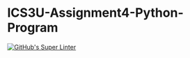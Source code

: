 # ICS3U-Assignment4-Python-Program

[![GitHub's Super Linter](https://github.com/Igor-Zhelezniak-1/ICS3U-Assignment4-Python-Program/workflows/GitHub's%20Super%20Linter/badge.svg)](https://github.com/Igor-Zhelezniak-1/ICS3U-Assignment4-Python-Program/actions)
